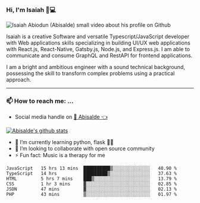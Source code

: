 ### Hi, I'm Isaiah 🌻💻

<img src="https://res.cloudinary.com/abisalde/image/upload/c_scale,h_311,w_816/v1616039512/Abisalde_github.gif" alt="Isaiah Abiodun (Abisalde) small video about his profile on Github">

Isaiah is a creative Software and versatile Typescript/JavaScript developer with Web applications skills specializing in building UI/UX web applications with React.js, React-Native, Gatsby.js, Node.js, and Express.js. I am able to communicate and consume GraphQL and RestAPI for frontend applications.

I am a bright and ambitious engineer with a sound technical background, possessing the skill to transform complex problems using a practical approach.
<hr>

### 📫 How to reach me: ...
- Social media handle on <a href="https://twitter.com/abisalde">🔔  Abisalde   👈</a>


[![Abisalde's github stats](https://github-readme-stats.vercel.app/api?username=abisalde)](https://github.com/abisalde/github-readme-stats)

- 🌱 I’m currently learning python, flask 👨‍💻️
- 👯 I’m looking to collaborate with open source community
- ⚡ Fun fact: Music is a therapy for me


<!--
**abisalde/Abisalde** is a ✨ _special_ ✨ repository because its `README.md` (this file) appears on your GitHub profile.

Here are some ideas to get you started:

- 🔭 I’m currently working on data engineering
- 🌱 I’m currently learning python
- 👯 I’m looking to collaborate with open source community
- 🤔 I’m looking for help with ...
- 💬 Ask me about ...
- 📫 How to reach me: ...
- 😄 Pronouns: ...
- ⚡ Fun fact: ...
-->

<!--START_SECTION:waka-->

```text
JavaScript   15 hrs 13 mins  ██████████▒░░░░░░░░░░░░░░   40.90 %
TypeScript   14 hrs          █████████▒░░░░░░░░░░░░░░░   37.63 %
HTML         5 hrs 7 mins    ███▒░░░░░░░░░░░░░░░░░░░░░   13.79 %
CSS          1 hr 3 mins     ▓░░░░░░░░░░░░░░░░░░░░░░░░   02.85 %
JSON         47 mins         ▓░░░░░░░░░░░░░░░░░░░░░░░░   02.13 %
PHP          43 mins         ▒░░░░░░░░░░░░░░░░░░░░░░░░   01.97 %
```

<!--END_SECTION:waka-->

